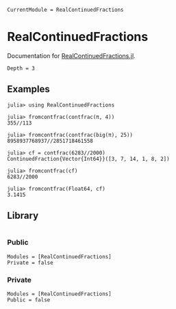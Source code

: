 ```@meta
CurrentModule = RealContinuedFractions
```

# RealContinuedFractions

Documentation for [RealContinuedFractions.jl](https://github.com/FedericoStra/RealContinuedFractions.jl).

```@contents
Depth = 3
```

## Examples

```jldoctest
julia> using RealContinuedFractions

julia> fromcontfrac(contfrac(π, 4))
355//113

julia> fromcontfrac(contfrac(big(π), 25))
8958937768937//2851718461558

julia> cf = contfrac(6283//2000)
ContinuedFraction{Vector{Int64}}([3, 7, 14, 1, 8, 2])

julia> fromcontfrac(cf)
6283//2000

julia> fromcontfrac(Float64, cf)
3.1415
```

## Library

```@index
```

### Public

```@autodocs
Modules = [RealContinuedFractions]
Private = false
```

### Private

```@autodocs
Modules = [RealContinuedFractions]
Public = false
```
